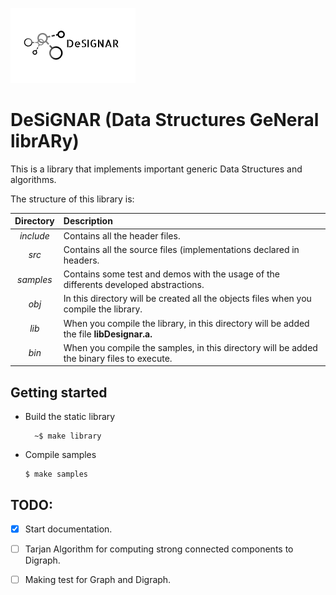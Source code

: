 ![logo](logo.png)

# DeSiGNAR (Data Structures GeNeral librARy)

This is a library that implements important generic Data Structures and
algorithms.

The structure of this library is:

| Directory        | Description|
| :-------------: |:-------------|
| *include*     | Contains all the header files. |
| *src*      | Contains all the source files (implementations declared in headers.|
| *samples* | Contains some test and demos with the usage of the differents developed abstractions.|
| *obj* |In this directory will be created all the objects files when you compile the library.|
| *lib* |When you compile the library, in this directory will be added the file **libDesignar.a.**|
| *bin* |When you compile the samples, in this directory will be added the binary files to execute.|


## Getting started

- Build the static library

  ```shell
    ~$ make library
  ```

- Compile samples 

  ```shell
  $ make samples
  ```

## TODO:

- [x] Start documentation.
- [ ] Tarjan Algorithm for computing strong connected components to Digraph.
- [ ] Making test for Graph and Digraph.


